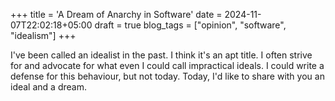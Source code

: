 +++
title = 'A Dream of Anarchy in Software'
date = 2024-11-07T22:02:18+05:00
draft = true
blog_tags = ["opinion", "software", "idealism"]
+++

I've been called an idealist in the past. I think it's an apt title. I often 
strive for and advocate for what even I could call impractical ideals. I could
write a defense for this behaviour, but not today. Today, I'd like to share 
with you an ideal and a dream.
